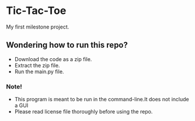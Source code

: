 # Tic-Tac-Toe
My first milestone project.
## Wondering how to run this repo?
* Download the code as a zip file.
* Extract the zip file.
* Run the main.py file.
### Note!
* This program is meant to be run in the command-line.It does not include a GUI
* Please read license file thoroughly before using the repo.
